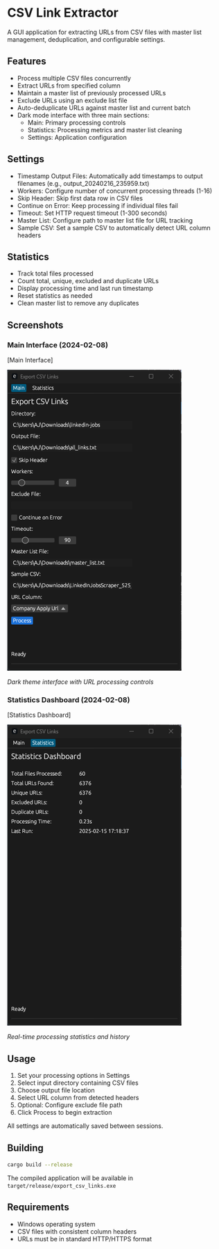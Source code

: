 # CSV Link Extractor

A GUI application for extracting URLs from CSV files with master list management, deduplication, and configurable settings.

## Features

- Process multiple CSV files concurrently
- Extract URLs from specified column
- Maintain a master list of previously processed URLs
- Exclude URLs using an exclude list file
- Auto-deduplicate URLs against master list and current batch
- Dark mode interface with three main sections:
  - Main: Primary processing controls
  - Statistics: Processing metrics and master list cleaning
  - Settings: Application configuration

## Settings

- Timestamp Output Files: Automatically add timestamps to output filenames (e.g., output_20240216_235959.txt)
- Workers: Configure number of concurrent processing threads (1-16)
- Skip Header: Skip first data row in CSV files
- Continue on Error: Keep processing if individual files fail
- Timeout: Set HTTP request timeout (1-300 seconds)
- Master List: Configure path to master list file for URL tracking
- Sample CSV: Set a sample CSV to automatically detect URL column headers

## Statistics

- Track total files processed
- Count total, unique, excluded and duplicate URLs
- Display processing time and last run timestamp
- Reset statistics as needed
- Clean master list to remove any duplicates

## Screenshots

### Main Interface (2024-02-08)
[Main Interface]

![alt text](main-interface.png)

*Dark theme interface with URL processing controls*

### Statistics Dashboard (2024-02-08)
[Statistics Dashboard]

![alt text](statistics-dashboard.png)

*Real-time processing statistics and history*

## Usage

1. Set your processing options in Settings
2. Select input directory containing CSV files
3. Choose output file location
4. Select URL column from detected headers
5. Optional: Configure exclude file path
6. Click Process to begin extraction

All settings are automatically saved between sessions.

## Building

```bash
cargo build --release
```

The compiled application will be available in `target/release/export_csv_links.exe`

## Requirements

- Windows operating system
- CSV files with consistent column headers
- URLs must be in standard HTTP/HTTPS format
